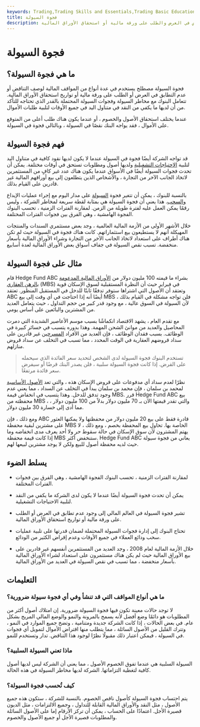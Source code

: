 ```yaml
---
keywords: Trading,Trading Skills and Essentials,Trading Basic Education,Trading Skills
title: فجوة السيولة
description: فجوة السيولة مصطلح يستخدم في عدة أنواع من المواقف لوصف التناقض في العرض والطلب على ورقة مالية أو استحقاق الأوراق المالية.
---
```


# فجوة السيولة
## ما هي فجوة السيولة؟

فجوة السيولة مصطلح يستخدم في عدة أنواع من المواقف المالية لوصف التناقض أو عدم التطابق في العرض أو الطلب على ورقة مالية أو تواريخ استحقاق الأوراق المالية. تتعامل البنوك مع مخاطر السيولة وفجوات السيولة المحتملة بالقدر الذي تحتاجه للتأكد من أن لديها ما يكفي من النقد في متناول اليد في جميع الأوقات لتلبية طلبات الأموال.

عندما يختلف استحقاق الأصول والخصوم ، أو عندما يكون هناك طلب أعلى من المتوقع على الأموال ، فقد يواجه البنك نقصًا في السيولة ، وبالتالي فجوة في السيولة.

## فهم فجوة السيولة

قد تواجه الشركة أيضًا فجوة في السيولة عندما لا يكون لديها نقود كافية في متناول اليد لتلبية [الاحتياجات التشغيلية](/operating_expense) ولديها أصول ومطلوبات تستحق في أوقات مختلفة. يمكن أن تحدث فجوات السيولة أيضًا في الأسواق عندما يكون هناك عدد غير كافٍ من المستثمرين لاتخاذ الجانب الآخر من التجارة ، والأشخاص الذين يتطلعون إلى بيع أوراقهم المالية غير قادرين على القيام بذلك.

بالنسبة للبنوك ، يمكن أن تتغير فجوة [السيولة](/liquidity) على مدار اليوم مع إجراء عمليات الإيداع [والسحب](/withdrawal). هذا يعني أن فجوة السيولة هي بمثابة لقطة سريعة لمخاطر الشركة ، وليس رقمًا يمكن العمل عليه لفترة طويلة من الزمن. لمقارنة الفترات الزمنية ، تحسب البنوك الفجوة الهامشية ، وهي الفرق بين فجوات الفترات المختلفة.

خلال الأشهر الأولى من الأزمة المالية العالمية ، وجد بعض مستثمري السندات والمنتجات المهيكلة أنهم لا يستطيعون بيع استثماراتهم. كانت هناك فجوة في السيولة حيث لم تكن هناك أطراف على استعداد لاتخاذ الجانب الآخر من التجارة وشراء الأوراق المالية بأسعار منخفضة. تسبب نقص السيولة في جفاف أسواق بعض الأوراق المالية لعدة أسابيع.

## مثال على فجوة السيولة

قام Hedge Fund ABC بشراء ما قيمته 100 مليون دولار من [الأوراق المالية المدعومة بالرهن العقاري](/mbs) (MBS) في فبراير حيث أن النظرة المستقبلية لسوق الإسكان قوية وتعتقد أن الأصول التي اشتراها ستوفر تدفقًا ثابتًا للدخل في المستقبل المنظور. تعتقد ABC أيضًا أنه إذا احتاجت في أي وقت إلى بيع MBS ، فلن تواجه مشكلة في القيام بذلك لأن السيولة في السوق عالية ، مع وجود قدر كبير من حجم التداول ، حيث يتعامل العديد من المشترين والبائعين على أساس يومي.

مع تقدم العام ، يشهد الاقتصاد انكماشًا بسبب موسم الأعاصير الشديدة التي دمرت المحاصيل والعديد من موانئ الشحن المهمة. وهذا بدوره يتسبب في خسائر كبيرة في الوظائف. بسبب فقدان الوظائف ، فإن العديد من الأفراد [المسرحين](/layoff) غير قادرين على سداد قروضهم العقارية في الوقت المحدد ، مما تسبب في التخلف عن سداد قروض منازلهم.

> تستخدم البنوك فجوة السيولة لدى الشخص لتحديد سعر الفائدة الذي سيحمله على القرض. إذا كانت فجوة السيولة سلبية ، فلن يصدر البنك قرضًا أو سيفرض سعر فائدة مرتفعًا.

>

نظرًا لعدم سداد أي مدفوعات على قروض الإسكان هذه ، والتي تعد [الأصول الأساسية](/underlying-asset) لمحمد بن سلمان ، فإن محمد بن سلمان يبدأ في التخلف عن السداد ، مما يعني عدم وجود تدفق للدخل. وهذا يتسبب في انخفاض قيمة MBS. قرر Hedge Fund ABC بيع محفظته من MBS ، والتي تقدر قيمتها الآن بـ 70 مليون دولار بدلاً من 100 مليون دولار ، مما أدى إلى خسارة 30 مليون دولار.

ومع ذلك ، فإن ABC قادرة فقط على بيع 20 مليون دولار من محفظتها ولا يمكنها العثور على مشترين لبقية محفظة MBS الخاصة بها. تحاول بيع المحفظة بخصم ، ومع ذلك ، لا يهتم المشترون لأن سوق الإسكان في حالة سقوط حر ولا أحد يعرف مدى انخفاضه وما إذا كانت قيمة محفظة MBS ستنخفض أكثر. Hedge Fund ABC يعاني من فجوة سيولة حيث لديه محفظة أصول للبيع ولكن لا يوجد مشترين لبيعها لهم.

## يسلط الضوء

- لمقارنة الفترات الزمنية ، تحسب البنوك الفجوة الهامشية ، وهي الفرق بين فجوات الفترات المختلفة.

- يمكن أن تحدث فجوة السيولة أيضًا عندما لا يكون لدى الشركة ما يكفي من النقد لتلبية الاحتياجات التشغيلية.

- تشير فجوة السيولة في العالم المالي إلى وجود عدم تطابق في العرض أو الطلب على ورقة مالية أو تواريخ استحقاق الأوراق المالية.

- تحتاج البنوك إلى إدارة فجوات السيولة المحتملة لضمان قدرتها على تلبية عمليات سحب ودائع العملاء في جميع الأوقات وعدم إقراض الكثير من الودائع.

- خلال الأزمة المالية لعام 2008 ، وجد العديد من المستثمرين أنفسهم غير قادرين على بيع الأوراق المالية حيث لم يكن هناك مستثمرون على استعداد لشراء الأوراق المالية بأسعار منخفضة ، مما تسبب في نقص السيولة في العديد من الأوراق المالية.

## التعليمات

### ما هي أنواع المواقف التي قد تنشأ وفي أي فجوة سيولة ضرورية؟

لا توجد حالات معينة تكون فيها فجوة السيولة ضرورية. إن امتلاك أصول أكثر من المطلوبات هو دائمًا وضع أفضل لأنه يسمح بالمرونة والنمو والوضع المالي المريح بشكل عام. في بعض الحالات ، إذا كانت الشركة جديدة ومتنامية ، وتضخ جميع الموارد في النمو ، وتترك القليل من الأصول السائلة ، مما يتطلب منها اقتراض الأموال لتمويل أي فجوات في السيولة ، فيمكن اعتبار ذلك مقبولًا نظرًا لوجود هذا التناقض. تدار وتستخدم للنمو.

### ماذا تعني السيولة السلبية؟

السيولة السلبية هي عندما تفوق الخصوم الأصول ، مما يعني أن الشركة ليس لديها أصول كافية لتغطية التزاماتها. الشركة لديها مخاطر السيولة في هذه الحالة.

### كيف تُحسب فجوة السيولة؟

يتم احتساب فجوة السيولة كأصول ناقص الخصوم. بالنسبة للشركة ، ستكون هذه جميع الأصول ، مثل النقد والأوراق المالية القابلة للتداول ، وجميع الالتزامات ، مثل الديون قصيرة الأجل. اعتمادًا على الحساب ، يمكن أن تركز الأرقام إما على الأصول السائلة والمطلوبات قصيرة الأجل أو جميع الأصول والخصوم.

